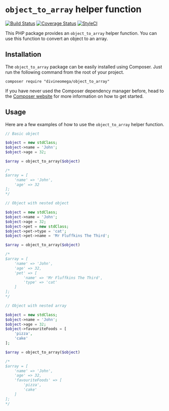 
# `object_to_array` helper function

[![Build Status](https://travis-ci.org/DivineOmega/object_to_array.svg?branch=master)](https://travis-ci.org/DivineOmega/object_to_array)
[![Coverage Status](https://coveralls.io/repos/github/DivineOmega/object_to_array/badge.svg?branch=master)](https://coveralls.io/github/DivineOmega/object_to_array?branch=master)
[![StyleCI](https://styleci.io/repos/121260505/shield?branch=master)](https://styleci.io/repos/121260505)

This PHP package provides an `object_to_array` helper function. You can use this function to convert an object to an array.

## Installation

The `object_to_array` package can be easily installed using Composer. Just run the following command from the root of your project.

```
composer require "divineomega/object_to_array"
```

If you have never used the Composer dependency manager before, head to the [Composer website](https://getcomposer.org/) for more information on how to get started.

## Usage

Here are a few examples of how to use the `object_to_array` helper function.

```php
// Basic object

$object = new stdClass;
$object->name = 'John';
$object->age = 32;

$array = object_to_array($object)

/*
$array = [
    'name' => 'John',
    'age' => 32
];
*/
```

```php
// Object with nested object

$object = new stdClass;
$object->name = 'John';
$object->age = 32;
$object->pet = new stdClass;
$object->pet->type = 'cat';
$object->pet->name = 'Mr Fluffkins The Third';

$array = object_to_array($object)

/*
$array = [
    'name' => 'John',
    'age' => 32,
    'pet' => [
        'name' => 'Mr Fluffkins The Third',
        'type' => 'cat'
    ]
];
*/
```

```php
// Object with nested array

$object = new stdClass;
$object->name = 'John';
$object->age = 32;
$object->favouriteFoods = [
    'pizza',
    'cake'
];

$array = object_to_array($object)

/*
$array = [
    'name' => 'John',
    'age' => 32,
    'favouriteFoods' => [
        'pizza',
        'cake'
    ]
];
*/
```
